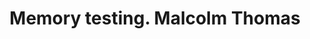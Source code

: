 ---
area: Communication Skills
category: 20 - Calgary Cambridge Workshop
title: Memory testing. Malcolm Thomas
description: Memory testing. Malcolm Thomas
audio: /assets/audio/20- Calgary Cambridge Workshop - 20 Memory testing. Malcolm Thomas- MQ.mp3
article: /assets/publication/Mini-Cog test.pdf
www: 
keywords: Calgary, Cambridge, Model
youtube: 
soundcloud: 
---